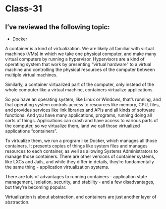 # Class-31
## I’ve reviewed the following topic:

- Docker


A container is a kind of virtualization. We are likely all familiar with virtual machines (VMs) in which we take one physical computer, and make many virtual computers by running a hypervisor. Hypervisors are a kind of operating system that work by presenting “virtual hardware” to a virtual machine and controlling the physical resources of the computer between multiple virtual machines.

Similarly, a container virtualized part of the computer, only instead of the whole computer like a virtual machine, containers virtualize applications.

So you have an operating system, like Linux or Windows, that’s running, and that operating system controls access to resources like memory, CPU, files, and provides services like link libraries and APIs and all kinds of software functions. And you have many applications, programs, running doing all sorts of things. Applications can crash and have access to various parts of the computer, so we virtualize them, land we call those virtualized applications “containers”.

To virtualize them, we run a program like Docker, which manages all those containers. It presents copies of things like system files and manages resources to each container, as well as allowing Systems Administrators to manage those containers. There are other versions of container systems, like LXCs and Jails, and while they differ in details, they’re fundamentally the same thing - application virtualization systems.

There are lots of advantages to running containers - application state management, isolation, security, and stability - and a few disadvantages, but they’re becoming popular.

Virtualization is about abstraction, and containers are just another layer of abstraction.





